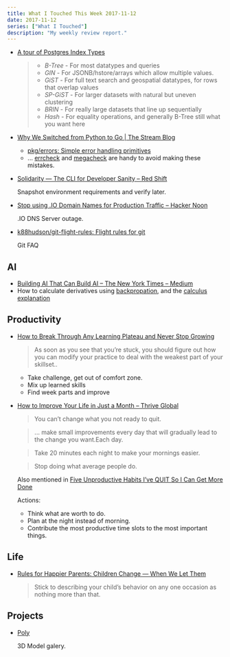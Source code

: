 ```yaml
---
title: What I Touched This Week 2017-11-12
date: 2017-11-12
series: ["What I Touched"]
description: "My weekly review report."
---
```


- [A tour of Postgres Index Types](https://www.citusdata.com/blog/2017/10/17/tour-of-postgres-index-types/)

    > * *B-Tree* - For most datatypes and queries
    > * *GIN* - For JSONB/hstore/arrays which allow multiple values.
    > * *GiST* - For full text search and geospatial datatypes, for rows that overlap values
    > * *SP-GiST* - For larger datasets with natural but uneven clustering
    > * *BRIN* - For really large datasets that line up sequentially
    > * *Hash* - For equality operations, and generally B-Tree still what you want here

- [Why We Switched from Python to Go | The Stream Blog](https://getstream.io/blog/switched-python-go/)

    - [pkg/errors: Simple error handling primitives](https://github.com/pkg/errors)
    - ... [errcheck](https://github.com/kisielk/errcheck) and [megacheck](https://github.com/dominikh/go-tools/tree/master/cmd/megacheck) are handy to avoid making these mistakes.

<!--more-->

- [Solidarity — The CLI for Developer Sanity – Red Shift](https://shift.infinite.red/solidarity-the-cli-for-developer-sanity-672fa81b98e9)

    Snapshot environment requirements and verify later.

- [Stop using .IO Domain Names for Production Traffic – Hacker Noon](https://hackernoon.com/stop-using-io-domain-names-for-production-traffic-b6aa17eeac20)

    .IO DNS Server outage.

- [k88hudson/git-flight-rules: Flight rules for git](https://github.com/k88hudson/git-flight-rules)

    Git FAQ

## AI

- [Building AI That Can Build AI – The New York Times – Medium](https://medium.com/the-new-york-times/building-ai-that-can-build-ai-7a0546be97bf)
- How to calculate derivatives using [backpropation](https://www.youtube.com/watch?v=Ilg3gGewQ5U), and the [calculus explanation](https://www.youtube.com/watch?v=tIeHLnjs5U8)

## Productivity

- [How to Break Through Any Learning Plateau and Never Stop Growing](https://www.nateliason.com/learning-plateau/)

    > As soon as you see that you’re stuck, you should figure out how you can modify your practice to deal with the weakest part of your skillset..  

    - Take challenge, get out of comfort zone.
    - Mix up learned skills
    - Find week parts and improve

- [How to Improve Your Life in Just a Month – Thrive Global](https://journal.thriveglobal.com/how-to-improve-your-life-in-just-a-month-eed6c90ee6c4)

    > You can’t change what you not ready to quit.  

    > ... make small improvements every day that will gradually lead to the change you want.Each day.  

    > Take 20 minutes each night to make your mornings easier.  

    > Stop doing what average people do.  

    Also mentioned in [Five Unproductive Habits I’ve QUIT So I Can Get More Done](https://medium.com/personal-growth/five-unproductive-habits-ive-quit-so-i-can-get-more-done-830c6836e694)

    Actions:

    - Think what are worth to do.
    - Plan at the night instead of morning.
    - Contribute the most productive time slots to the most important things.

## Life

- [Rules for Happier Parents: Children Change — When We Let Them](https://betterhumans.coach.me/rules-for-happier-parents-children-change-when-we-let-them-cb93816b41ce)

    > Stick to describing your child’s behavior on any one occasion as nothing more than that.

## Projects

- [Poly](https://poly.google.com/)

    3D Model galery.
